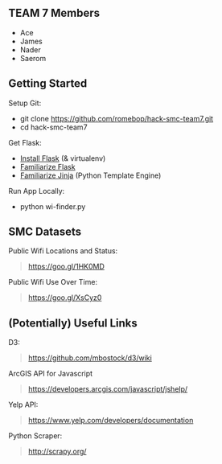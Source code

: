 ## TEAM 7 Members ##
* Ace
* James
* Nader
* Saerom

## Getting Started ##
Setup Git:

* git clone https://github.com/romebop/hack-smc-team7.git
* cd hack-smc-team7

Get Flask:

* [Install Flask](http://flask.pocoo.org/docs/0.10/installation/) (& virtualenv)
* [Familiarize Flask](http://flask.pocoo.org/docs/0.10/quickstart/)
* [Familiarize Jinja](http://jinja.pocoo.org/) (Python Template Engine)

Run App Locally:

* python wi-finder.py

## SMC Datasets ##
Public Wifi Locations and Status:
> https://goo.gl/1HK0MD

Public Wifi Use Over Time:
> https://goo.gl/XsCyz0

## (Potentially) Useful Links
D3:
> https://github.com/mbostock/d3/wiki

ArcGIS API for Javascript
> https://developers.arcgis.com/javascript/jshelp/

Yelp API:
> https://www.yelp.com/developers/documentation

Python Scraper:
> http://scrapy.org/